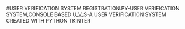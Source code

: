 #USER VERIFICATION SYSTEM
REGISTRATION.PY-USER VERIFICATION SYSTEM,CONSOLE BASED
U_V_S-A USER VERIFICATION SYSTEM CREATED WITH PYTHON TKINTER
